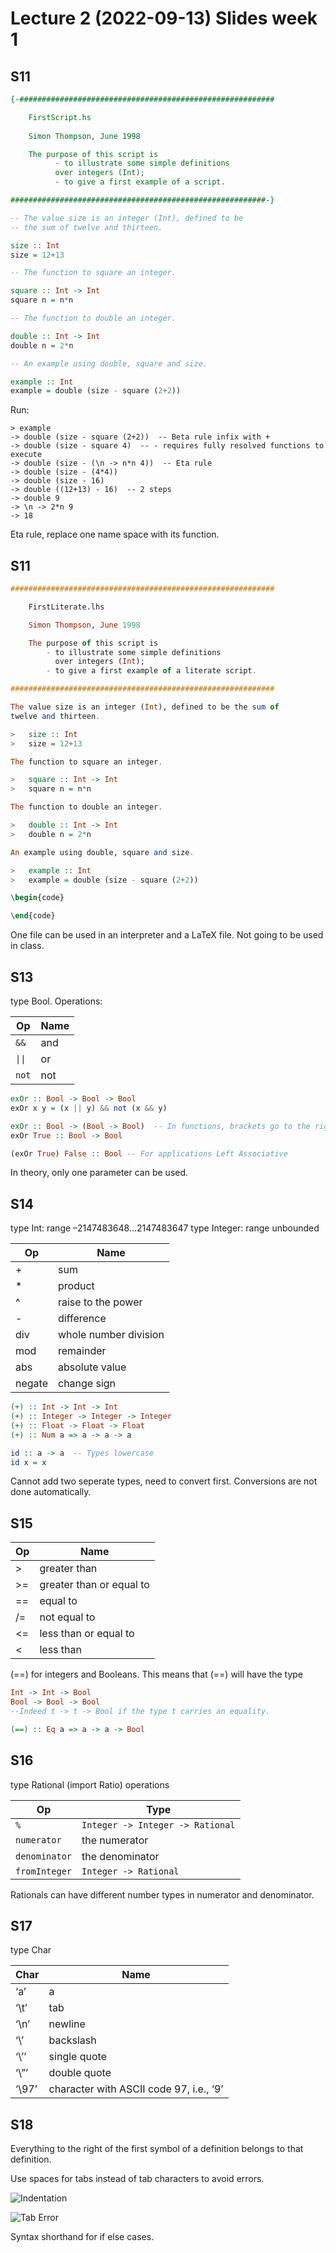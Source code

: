 # Lecture 2 (2022-09-13) Slides week 1

## S11

```Haskell
{-######################################################### 

	FirstScript.hs 
	
	Simon Thompson, June 1998 

	The purpose of this script is 
          - to illustrate some simple definitions 
		  over integers (Int); 
          - to give a first example of a script.

#########################################################-} 

-- The value size is an integer (Int), defined to be 
-- the sum of twelve and thirteen. 

size :: Int 
size = 12+13 

-- The function to square an integer. 

square :: Int -> Int 
square n = n*n 

-- The function to double an integer. 

double :: Int -> Int 
double n = 2*n 

-- An example using double, square and size. 

example :: Int 
example = double (size - square (2+2)) 
```

Run:
```
> example
-> double (size - square (2+2))  -- Beta rule infix with +
-> double (size - square 4)  -- - requires fully resolved functions to execute
-> double (size - (\n -> n*n 4))  -- Eta rule
-> double (size - (4*4))
-> double (size - 16)
-> double ((12+13) - 16)  -- 2 steps
-> double 9
-> \n -> 2*n 9
-> 18
```
Eta rule, replace one name space with its function.

## S11

```Haskell
########################################################### 

	FirstLiterate.lhs 

	Simon Thompson, June 1998 

	The purpose of this script is 
		- to illustrate some simple definitions 
		  over integers (Int); 
		- to give a first example of a literate script.

########################################################### 

The value size is an integer (Int), defined to be the sum of 
twelve and thirteen. 

> 	size :: Int 
> 	size = 12+13 

The function to square an integer. 

>	square :: Int -> Int 
>	square n = n*n 

The function to double an integer. 

>	double :: Int -> Int 
>	double n = 2*n 

An example using double, square and size. 

>	example :: Int 
> 	example = double (size - square (2+2)) 
```

```LaTeX
\begin{code}

\end{code}
```

One file can be used in an interpreter and a LaTeX file. Not going to be used in class.

## S13

type Bool. Operations: 

| Op | Name |
| --- | --- |
| `&&` | and |
| `\|\|` | or |
| `not` | not |

```Haskell
exOr :: Bool -> Bool -> Bool
exOr x y = (x || y) && not (x && y)

exOr :: Bool -> (Bool -> Bool)  -- In functions, brackets go to the right. (Right Associative)
exOr True :: Bool -> Bool

(exOr True) False :: Bool -- For applications Left Associative
```

In theory, only one parameter can be used. 

## S14

type Int: range –2147483648…2147483647
type Integer: range unbounded

| Op | Name |
| --- | --- |
| + | sum |
| * | product|
| ^ | raise to the power |
| - | difference |
| div | whole number division |
| mod | remainder |
| abs | absolute value |
| negate | change sign |

```Haskell
(+) :: Int -> Int -> Int
(+) :: Integer -> Integer -> Integer
(+) :: Float -> Float -> Float
(+) :: Num a => a -> a -> a

id :: a -> a  -- Types lowercase
id x = x
```

Cannot add two seperate types, need to convert first. Conversions are not done automatically.

## S15

| Op | Name |
| --- | --- |
| > | greater than |
| >= | greater than or equal to |
| == | equal to |
| /= | not equal to |
| <= | less than or equal to |
| < | less than |

(==) for integers and Booleans. This means that (==) will have the type
```Haskell
Int -> Int -> Bool
Bool -> Bool -> Bool
--Indeed t -> t -> Bool if the type t carries an equality.

(==) :: Eq a => a -> a -> Bool
```

## S16
type Rational (import Ratio)
operations 

| Op | Type |
| --- | --- |
| `%` | `Integer -> Integer -> Rational` |
| `numerator` | the numerator |
| `denominator` | the denominator |
| `fromInteger` | `Integer -> Rational` |


Rationals can have different number types in numerator and denominator. 

## S17

type Char

| Char | Name |
| --- | --- |
| ‘a’ | a |
| ‘\t’ | tab |
| ‘\n’ | newline |
| ‘\\’ | backslash |
| ‘\’’ | single quote |
| ‘\”’ | double quote |
| ‘\97’ | character with ASCII code 97, i.e., ‘9’ |


## S18
Everything to the right of the first symbol of a definition belongs to that definition.

Use spaces for tabs instead of tab characters to avoid errors.

![Indentation](https://media.discordapp.net/attachments/1017940111113076848/1019347184791081041/unknown.png)

![Tab Error](https://media.discordapp.net/attachments/1017940111113076848/1019288868727554118/image.png)

Syntax shorthand for if else cases.


